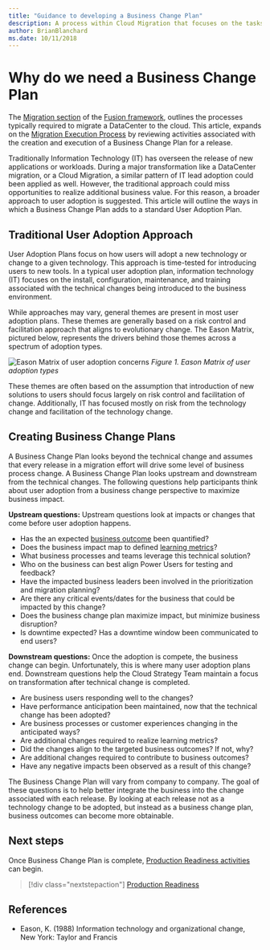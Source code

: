 ```yaml
---
title: "Guidance to developing a Business Change Plan"
description: A process within Cloud Migration that focuses on the tasks of migrating workloads to the cloud
author: BrianBlanchard
ms.date: 10/11/2018
---
```


# Why do we need a Business Change Plan

The [Migration section](../overview.md) of the [Fusion framework](../../overview.md), outlines the processes typically required to migrate a DataCenter to the cloud. This article, expands on the [Migration Execution Process](overview.md) by reviewing activities associated with the creation and execution of a Business Change Plan for a release.
  
Traditionally Information Technology (IT) has overseen the release of new applications or workloads. During a major transformation like a DataCenter migration, or a Cloud Migration, a similar pattern of IT lead adoption could been applied as well. However, the traditional approach could miss opportunities to realize additional business value. For this reason, a broader approach to user adoption is suggested. This article will outline the ways in which a Business Change Plan adds to a standard User Adoption Plan.

## Traditional User Adoption Approach

User Adoption Plans focus on how users will adopt a new technology or change to a given technology. This approach is time-tested for introducing users to new tools. In a typical user adoption plan, information technology (IT) focuses on the install, configuration, maintenance, and training associated with the technical changes being introduced to the business environment.

While approaches may vary, general themes are present in most user adoption plans. These themes are generally based on a risk control and facilitation approach that aligns to evolutionary change. The Eason Matrix, pictured below, represents the drivers behind those themes across a spectrum of adoption types.

![Eason Matrix of user adoption concerns](../../_images/eason-matrix.gif)
*Figure 1. Eason Matrix of user adoption types*

These themes are often based on the assumption that introduction of new solutions to users should focus largely on risk control and facilitation of change. Additionally, IT has focused mostly on risk from the technology change and facilitation of the technology change.

## Creating Business Change Plans

A Business Change Plan looks beyond the technical change and assumes that every release in a migration effort will drive some level of business process change. A Business Change Plan looks upstream and downstream from the technical changes. The following questions help participants think about user adoption from a business change perspective to maximize business impact.

**Upstream questions:** Upstream questions look at impacts or changes that come before user adoption happens.

* Has the an expected [business outcome](../../business-strategy/business-outcomes/overview.md) been quantified?
* Does the business impact map to defined [learning metrics](../../business-strategy/learning-metrics.md)?
* What business processes and teams leverage this technical solution?
* Who on the business can best align Power Users for testing and feedback?
* Have the impacted business leaders been involved in the prioritization and migration planning?
* Are there any critical events/dates for the business that could be impacted by this change?
* Does the business change plan maximize impact, but minimize business disruption?
* Is downtime expected? Has a downtime window been communicated to end users?

**Downstream questions:** Once the adoption is compete, the business change can begin. Unfortunately, this is where many user adoption plans end. Downstream questions help the Cloud Strategy Team maintain a focus on transformation after technical change is completed.

* Are business users responding well to the changes? 
* Have performance anticipation been maintained, now that the technical change has been adopted?
* Are business processes or customer experiences changing in the anticipated ways?
* Are additional changes required to realize learning metrics?
* Did the changes align to the targeted business outcomes? If not, why?
* Are additional changes required to contribute to business outcomes?
* Have any negative impacts been observed as a result of this change?

The Business Change Plan will vary from company to company. The goal of these questions is to help better integrate the business into the change associated with each release. By looking at each release not as a technology change to be adopted, but instead as a business change plan, business outcomes can become more obtainable.

## Next steps

Once Business Change Plan is complete, [Production Readiness activities](ready.md) can begin.

> [!div class="nextstepaction"]
> [Production Readiness](ready.md)

## References

* Eason, K. (1988) Information technology and organizational change, New York: Taylor and Francis